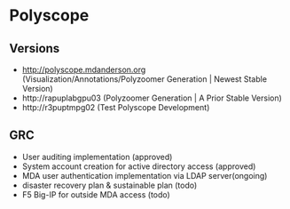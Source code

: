 # Polyscope 

## Versions
- http://polyscope.mdanderson.org (Visualization/Annotations/Polyzoomer Generation | Newest Stable Version)
- http://rapuplabgpu03 (Polyzoomer Generation | A Prior Stable Version) 
- http://r3puptmpg02 (Test Polyscope Development) 

## GRC 
- User auditing implementation (approved)
- System account creation for active directory access (approved)
- MDA user authentication implementation via LDAP server(ongoing)
- disaster recovery plan & sustainable plan (todo)
- F5 Big-IP for outside MDA access (todo)
